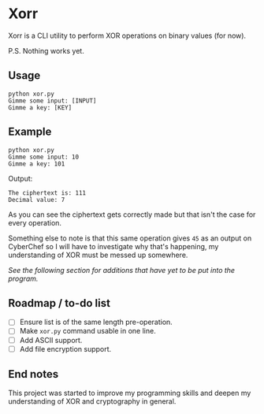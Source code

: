 # Xorr

Xorr is a CLI utility to perform XOR operations on binary values (for now).

P.S. Nothing works yet.

## Usage

```
python xor.py 
Gimme some input: [INPUT]
Gimme a key: [KEY]
```

## Example

```
python xor.py 
Gimme some input: 10
Gimme a key: 101
```

Output:

```
The ciphertext is: 111
Decimal value: 7
```

As you can see the ciphertext gets correctly made but that isn't the case for every operation. 

Something else to note is that this same operation gives `45` as an output on CyberChef so I will have to investigate why that's happening, my understanding of XOR must be messed up somewhere.

*See the following section for additions that have yet to be put into the program.*

## Roadmap / to-do list

- [ ] Ensure list is of the same length pre-operation.
- [ ] Make `xor.py` command usable in one line.
- [ ] Add ASCII support.
- [ ] Add file encryption support.

## End notes

This project was started to improve my programming skills and deepen my understanding of XOR and cryptography in general.
